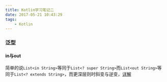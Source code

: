 ```yaml
---
title: Kotlin学习笔记二
date: 2017-05-21 10:43:29
tags:
    - Kotlin
---
```


### 泛型
#### in与out
简单的说`List<in String>`等同于`List<? super String>`而`List<out String>`等同于`List<? extends String>`，而更深层则时斜变与逆变，[详解](http://ohmerhe.com/2015/12/22/class-object-generic/)
